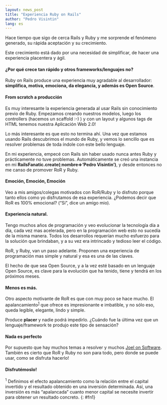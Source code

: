 ```yaml
---
layout: news_post
title: "Experiencia Ruby on Rails"
author: "Pedro Visintin"
lang: es
---
```


Hace tiempo que sigo de cerca Rails y Ruby y me sorprende el fenómeno
generado, su rápida aceptación y su crecimiento.

Este crecimiento está dado por una necesidad de simplificar, de hacer
una experiencia placentera y ágil.

#### ¿Por qué crece tan rápido y otros frameworks/lenguajes no?

Ruby on Rails produce una experiencia muy agradable al desarrollador:
**simplifica, motiva, emociona, da elegancia, y además es Open Source**.

#### From scratch a producción

Es muy interesante la experiencia generada al usar Rails sin
conocimiento previo de Ruby. Empezamos creando nuestros modelos, luego
los controllers (hacemos un scaffold :-) ) y con un layout y algunos
tags de HTML tenemos nuestra Aplicación Web 2.0!

Lo más interesante es que esto no termina ahí. Una vez que estamos
usando Rails descubrimos el mundo de Ruby, y vemos lo sencillo que es
resolver problemas de toda índole con este bello lenguaje.

En mi experiencia, empecé con Rails sin haber usado nunca antes Ruby y
prácticamente no tuve problemas. Automáticamente se creó una instancia
en mi **RailsFanatic.create(:nombre=&gt;‘Pedro Visintin’)**, y desde
entonces no me canso de promover RoR y Ruby.

#### Emoción, Emoción, Emoción

Veo a mis amigos/colegas motivados con RoR/Ruby y lo disfruto porque
tanto ellos como yo disfrutamos de esa experiencia. ¿Podemos decir que
RoR es 100% emocional? (“Si”, dice un amigo mio).

#### Experiencia natural.

Tengo muchos años de programación y veo evolucionar la tecnología día a
día, cada vez mas acelerada, pero en la programación web esto no sucedía
de la misma manera. Todos los desarrollos requerían mucho esfuerzo para
la solución que brindaban, y a su vez era intrincado y tedioso leer el
código.

RoR, y Ruby, van un paso adelante. Proponen una experiencia de
programación mas simple y natural y esa es una de las claves.

El hecho de que sea Open Source, y a la vez esté basado en un lenguaje
Open Source, es clave para la evolución que ha tenido, tiene y tendrá en
los próximos meses.

#### Menos es más.

Otro aspecto motivante de RoR es que con muy poco se hace mucho. El
apalancamiento<sup>[1](#fn1)</sup> que ofrece es impresionante e
imbatible, y no sólo eso, queda legible, elegante, lindo y simple.

Produce **placer** y nadie podrá impedirlo. ¿Cuándo fue la última vez
que un lenguaje/framework te produjo este tipo de sensación?

#### Nada es perfecto

Por supuesto que hay muchos temas a resolver y muchos [Joel on
Software][1]. También es cierto que RoR y Ruby no son para todo, pero
donde se puede usar, como se disfruta hacerlo!

#### Disfrutémoslo!

<sup>1</sup> Definimos el efecto apalancamiento como la relación entre
el capital invertido y el resultado obtenido en una inversión
determinada. Así, una inversión es más “apalancada” cuanto menor capital
se necesite invertir para obtener un resultado concreto.
{: #fn1}



[1]: http://www.loudthinking.com/arc/000596.html
